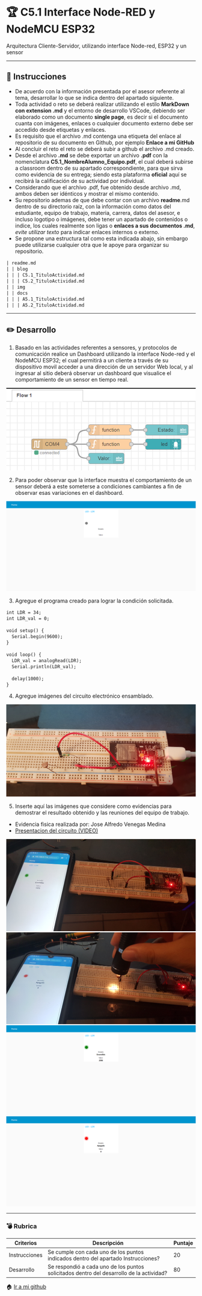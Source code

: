 # :trophy: C5.1 Interface Node-RED y NodeMCU ESP32

Arquitectura Cliente-Servidor, utilizando interface Node-red, ESP32 y un sensor

___

## :blue_book: Instrucciones

- De acuerdo con la información presentada por el asesor referente al tema, desarrollar lo que se indica dentro del apartado siguiente.
- Toda actividad o reto se deberá realizar utilizando el estilo **MarkDown con extension .md** y el entorno de desarrollo VSCode, debiendo ser elaborado como un documento **single page**, es decir si el documento cuanta con imágenes, enlaces o cualquier documento externo debe ser accedido desde etiquetas y enlaces.
- Es requisito que el archivo .md contenga una etiqueta del enlace al repositorio de su documento en Github, por ejemplo **Enlace a mi GitHub**
- Al concluir el reto el reto se deberá subir a github el archivo .md creado.
- Desde el archivo **.md** se debe exportar un archivo **.pdf** con la nomenclatura **C5.1_NombreAlumno_Equipo.pdf**, el cual deberá subirse a classroom dentro de su apartado correspondiente, para que sirva como evidencia de su entrega; siendo esta plataforma **oficial** aquí se recibirá la calificación de su actividad por individual.
- Considerando que el archivo .pdf, fue obtenido desde archivo .md, ambos deben ser idénticos y mostrar el mismo contenido.
- Su repositorio ademas de que debe contar con un archivo **readme**.md dentro de su directorio raíz, con la información como datos del estudiante, equipo de trabajo, materia, carrera, datos del asesor, e incluso logotipo o imágenes, debe tener un apartado de contenidos o indice, los cuales realmente son ligas o **enlaces a sus documentos .md**, _evite utilizar texto_ para indicar enlaces internos o externo.
- Se propone una estructura tal como esta indicada abajo, sin embargo puede utilizarse cualquier otra que le apoye para organizar su repositorio.  


``` 
| readme.md
| | blog
| | | C5.1_TituloActividad.md
| | | C5.2_TituloActividad.md
| | img
| | docs
| | | A5.1_TituloActividad.md
| | | A5.2_TituloActividad.md
```
___

## :pencil2: Desarrollo

1. Basado en las actividades referentes a sensores, y protocolos de comunicación realice un Dashboard utilizando la interface Node-red y el NodeMCU ESP32; el cual permitirá a un cliente a través de su dispositivo movil acceder a una dirección de un servidor Web local, y al ingresar al sitio deberá observar un dashboard que visualice el comportamiento de un sensor en tiempo real.

![Evidencia 1](../img/C5.1_Evidencia4.png)

2. Para poder observar que la interface muestra el comportamiento de un sensor deberá a este someterse a condiciones cambiantes a fin de observar esas variaciones en el dashboard.

![Evidencia 2](../img/C5.1_Evidencia7.png)

3. Agregue el programa creado para lograr la condición solicitada.
   
```arduino
int LDR = 34; 
int LDR_val = 0;

void setup() {
  Serial.begin(9600);
}

void loop() {
  LDR_val = analogRead(LDR);
  Serial.println(LDR_val);
   
  delay(1000);
}
```

4. Agregue imágenes del circuito electrónico ensamblado.

![Evidencia 3](../img/C5.1_Evidencia1.jpg)

5. Inserte aquí las imágenes que considere como evidencias para demostrar el resultado obtenido y las reuniones del equipo de trabajo.

- Evidencia fisica realizada por: Jose Alfredo Venegas Medina
- [Presentacion del circuito (VIDEO)](https://youtu.be/WtcByr5W5os)

![Evidencia 4](../img/C5.1_Evidencia2.jpg)
![Evidencia 5](../img/C5.1_Evidencia3.jpg)
![Evidencia 6](../img/C5.1_Evidencia5.png)
![Evidencia 7](../img/C5.1_Evidencia6.png)

___

### :bomb: Rubrica

| Criterios     | Descripción                                                                                  | Puntaje |
| ------------- | -------------------------------------------------------------------------------------------- | ------- |
| Instrucciones | Se cumple con cada uno de los puntos indicados dentro del apartado Instrucciones?            | 20 |
| Desarrollo    | Se respondió a cada uno de los puntos solicitados dentro del desarrollo de la actividad?     | 80      |

:house: [Ir a mi github](https://github.com/Gabriel123x/Sistemas_Programables.git)